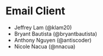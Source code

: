 # Email Client
- Jeffrey Lam (@klam20)
- Bryant Bautista (@bryantbautista)
- Anthony Nguyen (@antiscoder)
- Nicole Nacua (@nnacua)
